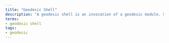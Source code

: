 ```yaml
---
title: "Geodesic Shell"
description: "A geodesic shell is an invocation of a geodesic module. Said differently, it's when you run a geodesic docker image and enter into the bash shell."
terms:
- geodesic shell
tags:
- geodesic
---
```


